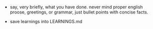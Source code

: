 - say, very briefly, what you have done. never mind proper english proose, greetings, or grammar, just bullet points with concise facts.

- save learnings into LEARNINGS.md

